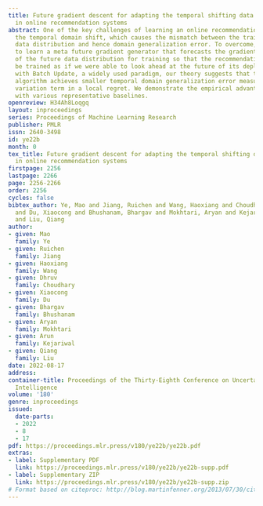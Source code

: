 ```yaml
---
title: Future gradient descent for adapting the temporal shifting data distribution
  in online recommendation systems
abstract: One of the key challenges of learning an online recommendation model is
  the temporal domain shift, which causes the mismatch between the training and testing
  data distribution and hence domain generalization error. To overcome, we propose
  to learn a meta future gradient generator that forecasts the gradient information
  of the future data distribution for training so that the recommendation model can
  be trained as if we were able to look ahead at the future of its deployment. Compared
  with Batch Update, a widely used paradigm, our theory suggests that the proposed
  algorithm achieves smaller temporal domain generalization error measured by a gradient
  variation term in a local regret. We demonstrate the empirical advantage by comparing
  with various representative baselines.
openreview: H34Ah8Loqgq
layout: inproceedings
series: Proceedings of Machine Learning Research
publisher: PMLR
issn: 2640-3498
id: ye22b
month: 0
tex_title: Future gradient descent for adapting the temporal shifting data distribution
  in online recommendation systems
firstpage: 2256
lastpage: 2266
page: 2256-2266
order: 2256
cycles: false
bibtex_author: Ye, Mao and Jiang, Ruichen and Wang, Haoxiang and Choudhary, Dhruv
  and Du, Xiaocong and Bhushanam, Bhargav and Mokhtari, Aryan and Kejariwal, Arun
  and Liu, Qiang
author:
- given: Mao
  family: Ye
- given: Ruichen
  family: Jiang
- given: Haoxiang
  family: Wang
- given: Dhruv
  family: Choudhary
- given: Xiaocong
  family: Du
- given: Bhargav
  family: Bhushanam
- given: Aryan
  family: Mokhtari
- given: Arun
  family: Kejariwal
- given: Qiang
  family: Liu
date: 2022-08-17
address:
container-title: Proceedings of the Thirty-Eighth Conference on Uncertainty in Artificial
  Intelligence
volume: '180'
genre: inproceedings
issued:
  date-parts:
  - 2022
  - 8
  - 17
pdf: https://proceedings.mlr.press/v180/ye22b/ye22b.pdf
extras:
- label: Supplementary PDF
  link: https://proceedings.mlr.press/v180/ye22b/ye22b-supp.pdf
- label: Supplementary ZIP
  link: https://proceedings.mlr.press/v180/ye22b/ye22b-supp.zip
# Format based on citeproc: http://blog.martinfenner.org/2013/07/30/citeproc-yaml-for-bibliographies/
---
```

